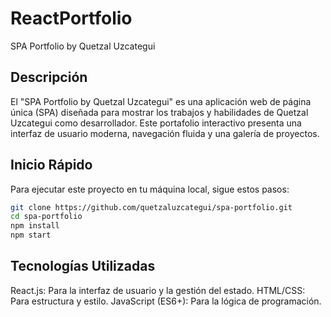 # ReactPortfolio
SPA Portfolio by Quetzal Uzcategui

## Descripción
El "SPA Portfolio by Quetzal Uzcategui" es una aplicación web de página única (SPA) diseñada para mostrar los trabajos y habilidades de Quetzal Uzcategui como desarrollador. Este portafolio interactivo presenta una interfaz de usuario moderna, navegación fluida y una galería de proyectos.

## Inicio Rápido
Para ejecutar este proyecto en tu máquina local, sigue estos pasos:

```bash
git clone https://github.com/quetzaluzcategui/spa-portfolio.git
cd spa-portfolio
npm install
npm start
```

## Tecnologías Utilizadas
React.js: Para la interfaz de usuario y la gestión del estado.
HTML/CSS: Para estructura y estilo.
JavaScript (ES6+): Para la lógica de programación.